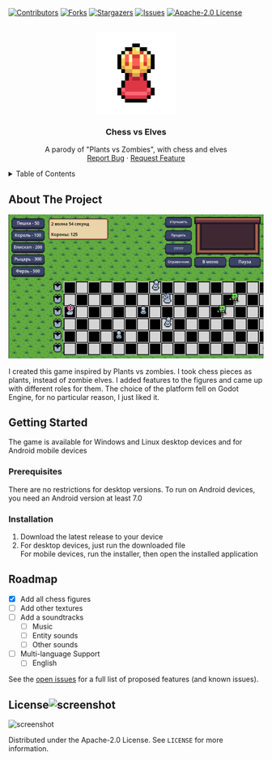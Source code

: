 [![Contributors][contributors-shield]][contributors-url]
[![Forks][forks-shield]][forks-url]
[![Stargazers][stars-shield]][stars-url]
[![Issues][issues-shield]][issues-url]
[![Apache-2.0 License][license-shield]][license-url]


<br />
<div align="center">
  <a href="https://github.com/Befrimon/Chess-vs-Elves">
    <img src="logo.png" alt="Logo" width="160" height="160">
  </a>

<h3 align="center">Chess vs Elves</h3>

  <p align="center">
    A parody of "Plants vs Zombies", with chess and elves
    <br />
    <a href="https://github.com/Befrimon/Chess-vs-Elves/issues/new?labels=bug&template=bug-report---.md">Report Bug</a>
    ·
    <a href="https://github.com/Befrimon/Chess-vs-Elves/issues/new?labels=enhancement&template=feature-request---.md">Request Feature</a>
  </p>
</div>

<details>
  <summary>Table of Contents</summary>
  <ol>
    <li>
      <a href="#about-the-project">About The Project</a>
    </li>
    <li>
      <a href="#getting-started">Getting Started</a>
      <ul>
        <li><a href="#prerequisites">Prerequisites</a></li>
        <li><a href="#installation">Installation</a></li>
      </ul>
    </li>
    <li><a href="#usage">Usage</a></li>
    <li><a href="#roadmap">Roadmap</a></li>
    <li><a href="#license">License</a></li>
  </ol>
</details>


## About The Project
[![Chess vs Elves Screen Shot][product-screenshot]]()

I created this game inspired by Plants vs zombies. I took chess pieces as plants, instead of zombie elves. I added features to the figures and came up with different roles for them. The choice of the platform fell on Godot Engine, for no particular reason, I just liked it.


## Getting Started
The game is available for Windows and Linux desktop devices and for Android mobile devices

### Prerequisites
There are no restrictions for desktop versions. To run on Android devices, you need an Android version at least 7.0

### Installation
1. Download the latest release to your device
2. For desktop devices, just run the downloaded file <br> For mobile devices, run the installer, then open the installed application


## Roadmap
- [x] Add all chess figures
- [ ] Add other textures
- [ ] Add a soundtracks
    - [ ] Music
    - [ ] Entity sounds
    - [ ] Other sounds
- [ ] Multi-language Support
    - [ ] English

See the [open issues](https://github.com/Befrimon/Chess-vs-Elves/issues) for a full list of proposed features (and known issues).


## License![screenshot](https://github.com/Befrimon/Chess-vs-Elves/assets/60185455/4fb80022-444b-450b-902c-2fa300761835)
![screenshot](https://github.com/Befrimon/Chess-vs-Elves/assets/60185455/ece49286-0bac-4316-a524-572e5af57652)

Distributed under the Apache-2.0 License. See `LICENSE` for more information.


[contributors-shield]: https://img.shields.io/github/contributors/Befrimon/Chess-vs-Elves.svg?style=for-the-badge
[contributors-url]: https://github.com/Befrimon/Chess-vs-Elves/graphs/contributors
[forks-shield]: https://img.shields.io/github/forks/Befrimon/Chess-vs-Elves.svg?style=for-the-badge
[forks-url]: https://github.com/Befrimon/Chess-vs-Elves/network/members
[stars-shield]: https://img.shields.io/github/stars/Befrimon/Chess-vs-Elves.svg?style=for-the-badge
[stars-url]: https://github.com/Befrimon/Chess-vs-Elves/stargazers
[issues-shield]: https://img.shields.io/github/issues/Befrimon/Chess-vs-Elves.svg?style=for-the-badge
[issues-url]: https://github.com/Befrimon/Chess-vs-Elves/issues
[license-shield]: https://img.shields.io/github/license/Befrimon/Chess-vs-Elves.svg?style=for-the-badge
[license-url]: https://github.com/Befrimon/Chess-vs-Elves/blob/master/LICENSE
[product-screenshot]: screenshot.png
